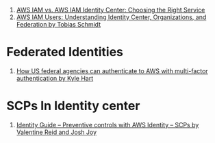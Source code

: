 
1. [AWS IAM vs. AWS IAM Identity Center: Choosing the Right Service](https://jumpcloud.com/blog/aws-iam-vs-aws-sso)
1. [AWS IAM Users: Understanding Identity Center, Organizations, and Federation by Tobias Schmidt](https://blog.awsfundamentals.com/aws-iam-users)

# Federated Identities

1. [How US federal agencies can authenticate to AWS with multi-factor authentication by Kyle Hart ](https://aws.amazon.com/blogs/security/how-us-federal-agencies-can-authenticate-to-aws-with-multi-factor-authentication/)

# SCPs In Identity center

1. [Identity Guide – Preventive controls with AWS Identity – SCPs by Valentine Reid and Josh Joy ](https://aws.amazon.com/blogs/mt/identity-guide-preventive-controls-with-aws-identity-scps/)